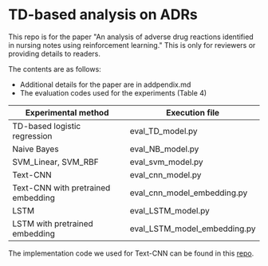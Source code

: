 # TD-based analysis on ADRs

This repo is for the paper "An analysis of adverse drug reactions identified in nursing notes using reinforcement learning." This is only for reviewers or providing details to readers.

The contents are as follows:
* Additional details for the paper are in addpendix.md
* The evaluation codes used for the experiments (Table 4)

Experimental method | Execution file |
---- | ---- |
TD-based logistic regression | eval_TD_model.py  |
Naive Bayes | eval_NB_model.py |
SVM_Linear, SVM_RBF | eval_svm_model.py |
Text-CNN | eval_cnn_model.py |
Text-CNN with pretrained embedding | eval_cnn_model_embedding.py |
LSTM | eval_LSTM_model.py |
LSTM with pretrained embedding | eval_LSTM_model_embedding.py |  

The implementation code we used for Text-CNN can be found in this [repo](https://github.com/dennybritz/cnn-text-classification-tf).
